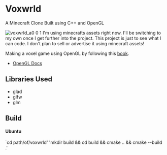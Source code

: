 # Voxwrld
A Minecraft Clone Built using C++ and OpenGL

![voxwrld_a0 0 1](https://github.com/user-attachments/assets/22810576-e423-4894-93fe-85bbcda90403)
I'm using minecrafts assets right now. I'll be switching to my own once I get further into the project.
This project is just to see what I can code. I don't plan to sell or advertise it using minecraft assets!

Making a voxel game using OpenGL by following this [book](https://learnopengl.com/).

- [OpenGL Docs](https://docs.gl/)

## Libraries Used
- glad
- glfw
- glm

## Build
#### Ubuntu
`cd path/of/voxwrld'
'mkdir build && cd build && cmake .. && cmake --build .'


